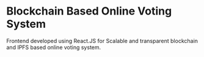 # Blockchain Based Online Voting System

Frontend developed using React.JS for Scalable and transparent blockchain and IPFS based online voting system.
